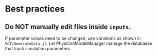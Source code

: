 # Best practices

## Do NOT manually edit files inside `inputs`.
If parameter values need to be changed, use variations as shown in `VCT/GenerateData.jl`.
Let PhysiCellModelManager manage the databases that track simulation parameters.